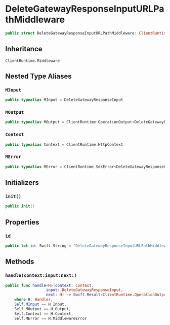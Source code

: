 # DeleteGatewayResponseInputURLPathMiddleware

``` swift
public struct DeleteGatewayResponseInputURLPathMiddleware: ClientRuntime.Middleware 
```

## Inheritance

`ClientRuntime.Middleware`

## Nested Type Aliases

### `MInput`

``` swift
public typealias MInput = DeleteGatewayResponseInput
```

### `MOutput`

``` swift
public typealias MOutput = ClientRuntime.OperationOutput<DeleteGatewayResponseOutputResponse>
```

### `Context`

``` swift
public typealias Context = ClientRuntime.HttpContext
```

### `MError`

``` swift
public typealias MError = ClientRuntime.SdkError<DeleteGatewayResponseOutputError>
```

## Initializers

### `init()`

``` swift
public init() 
```

## Properties

### `id`

``` swift
public let id: Swift.String = "DeleteGatewayResponseInputURLPathMiddleware"
```

## Methods

### `handle(context:input:next:)`

``` swift
public func handle<H>(context: Context,
                  input: DeleteGatewayResponseInput,
                  next: H) -> Swift.Result<ClientRuntime.OperationOutput<DeleteGatewayResponseOutputResponse>, MError>
    where H: Handler,
    Self.MInput == H.Input,
    Self.MOutput == H.Output,
    Self.Context == H.Context,
    Self.MError == H.MiddlewareError
```
